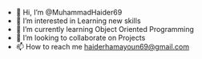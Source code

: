 - 👋 Hi, I’m @MuhammadHaider69
- 👀 I’m interested in Learning new skills
- 🌱 I’m currently learning Object Oriented Programming 
- 💞️ I’m looking to collaborate on Projects
- 📫 How to reach me haiderhamayoun69@gmail.com

<!---
MuhammadHaider69/MuhammadHaider69 is a ✨ special ✨ repository because its `README.md` (this file) appears on your GitHub profile.
You can click the Preview link to take a look at your changes.
--->
